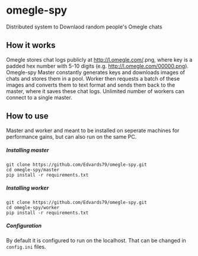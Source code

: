# omegle-spy
Distributed system to Downlaod random people's Omegle chats
## How it works
Omegle stores chat logs publicly at http://l.omegle.com/<key>.png, where key is a padded hex number with 5-10 digits (e.g. http://l.omegle.com/00000.png). Omegle-spy Master constantly generates keys and downloads images of chats and stores them in a pool. Worker then requests a batch of these images and converts them to text format and sends them back to the master, where it saves these chat logs. Unlimited number of workers can connect to a single master.
## How to use
Master and worker and meant to be installed on seperate machines for performance gains, but can also run on the same PC.
##### Installing master
```
git clone https://github.com/Edvards79/omegle-spy.git
cd omegle-spy/master
pip install -r requirements.txt
```
##### Installing worker
```
git clone https://github.com/Edvards79/omegle-spy.git
cd omegle-spy/worker
pip install -r requirements.txt
```
##### Configuration
By default it is configured to run on the localhost. That can be changed in `config.ini` files.
